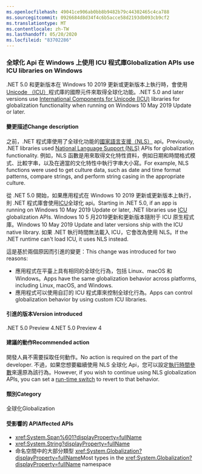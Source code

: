 ```yaml
---
ms.openlocfilehash: 49041ce906ab0bb8b9482b79c44302465c4ca788
ms.sourcegitcommit: 0926684d8d34f4c6b5acce58d2193db093cb9cf2
ms.translationtype: MT
ms.contentlocale: zh-TW
ms.lasthandoff: 05/20/2020
ms.locfileid: "83702286"
---
```

### <a name="globalization-apis-use-icu-libraries-on-windows"></a><span data-ttu-id="24f4c-101">全球化 Api 在 Windows 上使用 ICU 程式庫</span><span class="sxs-lookup"><span data-stu-id="24f4c-101">Globalization APIs use ICU libraries on Windows</span></span>

<span data-ttu-id="24f4c-102">.NET 5.0 和更新版本在 Windows 10 2019 更新或更新版本上執行時，會使用[Unicode （ICU）](http://site.icu-project.org/home)程式庫的國際元件來取得全球化功能。</span><span class="sxs-lookup"><span data-stu-id="24f4c-102">.NET 5.0 and later versions use [International Components for Unicode (ICU)](http://site.icu-project.org/home) libraries for globalization functionality when running on Windows 10 May 2019 Update or later.</span></span>

#### <a name="change-description"></a><span data-ttu-id="24f4c-103">變更描述</span><span class="sxs-lookup"><span data-stu-id="24f4c-103">Change description</span></span>

<span data-ttu-id="24f4c-104">之前，.NET 程式庫使用了全球化功能的[國家語言支援（NLS）](/windows/win32/intl/national-language-support) api。</span><span class="sxs-lookup"><span data-stu-id="24f4c-104">Previously, .NET libraries used [National Language Support (NLS)](/windows/win32/intl/national-language-support) APIs for globalization functionality.</span></span> <span data-ttu-id="24f4c-105">例如，NLS 函數是用來取得文化特性資料，例如日期和時間格式模式、比較字串，以及在適當的文化特性中執行字串大小寫。</span><span class="sxs-lookup"><span data-stu-id="24f4c-105">For example, NLS functions were used to get culture data, such as date and time format patterns, compare strings, and perform string casing in the appropriate culture.</span></span>

<span data-ttu-id="24f4c-106">從 .NET 5.0 開始，如果應用程式在 Windows 10 2019 更新或更新版本上執行，則 .NET 程式庫會使用[ICU](http://site.icu-project.org/home)全球化 api。</span><span class="sxs-lookup"><span data-stu-id="24f4c-106">Starting in .NET 5.0, if an app is running on Windows 10 May 2019 Update or later, .NET libraries use [ICU](http://site.icu-project.org/home) globalization APIs.</span></span> <span data-ttu-id="24f4c-107">Windows 10 5 月2019更新和更新版本隨附于 ICU 原生程式庫。</span><span class="sxs-lookup"><span data-stu-id="24f4c-107">Windows 10 May 2019 Update and later versions ship with the ICU native library.</span></span> <span data-ttu-id="24f4c-108">如果 .NET 執行時間無法載入 ICU，它會改為使用 NLS。</span><span class="sxs-lookup"><span data-stu-id="24f4c-108">If the .NET runtime can't load ICU, it uses NLS instead.</span></span>

<span data-ttu-id="24f4c-109">這是基於兩個原因而引進的變更：</span><span class="sxs-lookup"><span data-stu-id="24f4c-109">This change was introduced for two reasons:</span></span>

- <span data-ttu-id="24f4c-110">應用程式在平臺上具有相同的全球化行為，包括 Linux、macOS 和 Windows。</span><span class="sxs-lookup"><span data-stu-id="24f4c-110">Apps have the same globalization behavior across platforms, including Linux, macOS, and Windows.</span></span>
- <span data-ttu-id="24f4c-111">應用程式可以使用自訂的 ICU 程式庫來控制全球化行為。</span><span class="sxs-lookup"><span data-stu-id="24f4c-111">Apps can control globalization behavior by using custom ICU libraries.</span></span>

#### <a name="version-introduced"></a><span data-ttu-id="24f4c-112">引進的版本</span><span class="sxs-lookup"><span data-stu-id="24f4c-112">Version introduced</span></span>

<span data-ttu-id="24f4c-113">.NET 5.0 Preview 4</span><span class="sxs-lookup"><span data-stu-id="24f4c-113">.NET 5.0 Preview 4</span></span>

#### <a name="recommended-action"></a><span data-ttu-id="24f4c-114">建議的動作</span><span class="sxs-lookup"><span data-stu-id="24f4c-114">Recommended action</span></span>

<span data-ttu-id="24f4c-115">開發人員不需要採取任何動作。</span><span class="sxs-lookup"><span data-stu-id="24f4c-115">No action is required on the part of the developer.</span></span> <span data-ttu-id="24f4c-116">不過，如果您想要繼續使用 NLS 全球化 Api，您可以設定[執行時間參數](../../../../docs/core/run-time-config/globalization.md#nls)來還原為該行為。</span><span class="sxs-lookup"><span data-stu-id="24f4c-116">However, if you wish to continue using NLS globalization APIs, you can set a [run-time switch](../../../../docs/core/run-time-config/globalization.md#nls) to revert to that behavior.</span></span>

#### <a name="category"></a><span data-ttu-id="24f4c-117">類別</span><span class="sxs-lookup"><span data-stu-id="24f4c-117">Category</span></span>

<span data-ttu-id="24f4c-118">全球化</span><span class="sxs-lookup"><span data-stu-id="24f4c-118">Globalization</span></span>

#### <a name="affected-apis"></a><span data-ttu-id="24f4c-119">受影響的 API</span><span class="sxs-lookup"><span data-stu-id="24f4c-119">Affected APIs</span></span>

- <xref:System.Span%601?displayProperty=fullName>
- <xref:System.String?displayProperty=fullName>
- <span data-ttu-id="24f4c-120">命名空間中的大部分類型 <xref:System.Globalization?displayProperty=fullName></span><span class="sxs-lookup"><span data-stu-id="24f4c-120">Most types in the <xref:System.Globalization?displayProperty=fullName> namespace</span></span>

<!--

#### Affected APIs

- `T:System.Span%601`
- `T:System.String`
- `N:System.Globalization`

-->
